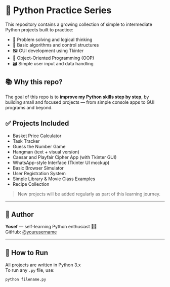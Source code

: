 # 🐍 Python Practice Series

This repository contains a growing collection of simple to intermediate Python projects built to practice:

- 🧠 Problem solving and logical thinking  
- 🧮 Basic algorithms and control structures  
- 🖼️ GUI development using Tkinter  
- 🧱 Object-Oriented Programming (OOP)  
- 🗃️ Simple user input and data handling  

## 📚 Why this repo?

The goal of this repo is to **improve my Python skills step by step**, by building small and focused projects — from simple console apps to GUI programs and beyond.

## ✅ Projects Included

- Basket Price Calculator  
- Task Tracker  
- Guess the Number Game  
- Hangman (text + visual version)  
- Caesar and Playfair Cipher App (with Tkinter GUI)  
- WhatsApp-style Interface (Tkinter UI mockup)  
- Basic Browser Simulator  
- User Registration System  
- Simple Library & Movie Class Examples  
- Recipe Collection

> New projects will be added regularly as part of this learning journey.

---

## 🧠 Author

**Yosef** — self-learning Python enthusiast 👨‍💻  
GitHub: [@yourusername]( https://github.com/Yosef-Farhod/yosef-python-solutions.git)

---

## 🔧 How to Run

All projects are written in Python 3.x  
To run any `.py` file, use:

```bash
python filename.py
